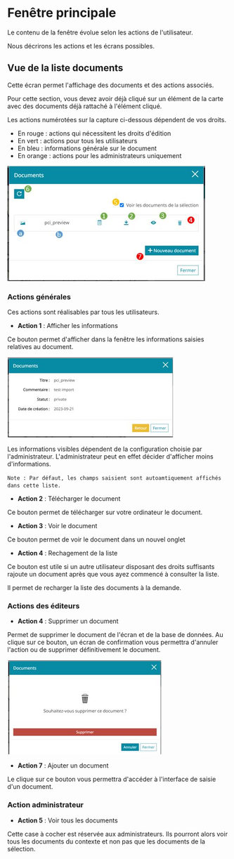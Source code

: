 # Fenêtre principale

Le contenu de la fenêtre évolue selon les actions de l'utilisateur.

Nous décrirons les actions et les écrans possibles.

## Vue de la liste documents

Cette écran permet l'affichage des documents et des actions associés.

Pour cette section, vous devez avoir déjà cliqué sur un élément de la carte avec des documents déjà rattaché à l'élément cliqué.

Les actions numérotées sur la capture ci-dessous dépendent de vos droits.

- En rouge : actions qui nécessitent les droits d'édition
- En vert : actions pour tous les utilisateurs
- En bleu : informations générale sur le document
- En orange : actions pour les administrateurs uniquement

![](images/main_0.JPG)

### Actions générales

Ces actions sont réalisables par tous les utilisateurs.

- **Action 1** : Afficher les informations

Ce bouton permet d'afficher dans la fenêtre les informations saisies relatives au document.

![](images/attributes.JPG)

Les informations visibles dépendent de la configuration choisie par l'administrateur.
L'administrateur peut en effet décider d'afficher moins d'informations.

`Note : Par défaut, les champs saisient sont autoamtiquement affichés dans cette liste.`

- **Action 2** : Télécharger le document

Ce bouton permet de télécharger sur votre ordinateur le document.

- **Action 3** : Voir le document

Ce bouton permet de voir le document dans un nouvel onglet

- **Action 4** : Rechagement de la liste

Ce bouton est utile si un autre utilisateur disposant des droits suffisants rajoute un document après que vous ayez commencé à consulter la liste.

Il permet de recharger la liste des documents à la demande.

### Actions des éditeurs

- **Action 4** : Supprimer un document

Permet de supprimer le document de l'écran et de la base de données.
Au clique sur ce bouton, un écran de confirmation vous permettra d'annuler l'action ou de supprimer définitivement le document.

![](images/delete.JPG)

- **Action 7** : Ajouter un document

Le clique sur ce bouton vous permettra d'accéder à l'interface de saisie d'un document.

### Action administrateur

- **Action 5** : Voir tous les documents

Cette case à cocher est réservée aux administrateurs. Ils pourront alors voir tous les documents du contexte et non pas que les documents de la sélection.



